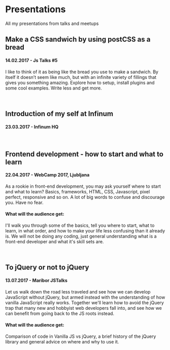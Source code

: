 # Presentations
All my presentations from talks and meetups


## Make a CSS sandwich by using postCSS as a bread
#### 14.02.2017 - Js Talks #5

I like to think of it as being like the bread you use to make a sandwich. By itself it doesn’t seem like much, but with an infinite variety of fillings that gives you something amazing. Explore how to setup, install plugins and some cool examples. Write less and get more.

&nbsp;

## Introduction of my self at Infinum
#### 23.03.2017 - Infinum HQ

&nbsp;

## Frontend development - how to start and what to learn
#### 22.04.2017 - WebCamp 2017, Ljubljana

As a rookie in front-end development, you may ask yourself where to start and what to learn? Basics, frameworks, HTML, CSS, Javascript, pixel perfect, responsive and so on. A lot of big words to confuse and discourage you. Have no fear.

#### What will the audience get:
I'll walk you through some of the basics, tell you where to start, what to learn, in what order, and how to make your life less confusing than it already is. We will not be doing any coding, just general understanding what is a front-end developer and what it's skill sets are.

&nbsp;

## To jQuery or not to jQuery
#### 13.07.2017 - Maribor JSTalks

Let us walk down the road less traveled and see how we can develop JavaScript without jQuery, but armed instead with the understanding of how vanilla JavaScript really works. Together we'll learn how to avoid the jQuery trap that many new and hobbyist web developers fall into, and see how we can benefit from going back to the JS roots instead.

#### What will the audience get:
Comparison of code in Vanilla JS vs jQuery, a brief history of the jQuery library and general advice on where and why to use it.  


